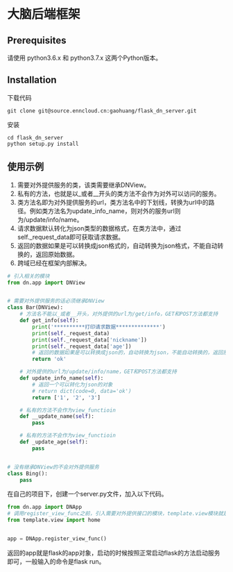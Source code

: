 # 大脑后端框架

## Prerequisites

请使用 python3.6.x 和 python3.7.x 这两个Python版本。

## Installation

下载代码

```
git clone git@source.enncloud.cn:gaohuang/flask_dn_server.git
```

安装

```
cd flask_dn_server
python setup.py install
```

## 使用示例

1. 需要对外提供服务的类，该类需要继承DNView。
2. 私有的方法，也就是以\_或者\_\_开头的类方法不会作为对外可以访问的服务。
3. 类方法名即为对外提供服务的url，类方法名中的下划线，转换为url中的路径。例如类方法名为update_info_name，则对外的服务url则为/update/info/name。
4. 请求数据默认转化为json类型的数据格式，在类方法中，通过self.\_request_data即可获取请求数据。
5. 返回的数据如果是可以转换成json格式的，自动转换为json格式，不能自动转换的，返回原始数据。
6. 跨域已经在框架内部解决。

```python
# 引入相关的模块
from dn.app import DNView


# 需要对外提供服务的话必须继承DNView
class Bar(DNView):
    # 方法名不能以_或者__开头，对外提供的url为/get/info，GET和POST方法都支持
    def get_info(self):
        print('**********打印请求数据**************')
        print(self._request_data)
        print(self._request_data['nickname'])
        print(self._request_data['age'])
        # 返回的数据如果是可以转换成json的，自动转换为json，不能自动转换的，返回原始数据
        return 'ok'

    # 对外提供的url为/update/info/name，GET和POST方法都支持
    def update_info_name(self):
        # 返回一个可以转化为json的对象
        # return dict(code=0, data='ok')
        return ['1', '2', '3']

    # 私有的方法不会作为view_functioin
    def __update_name(self):
        pass

    # 私有的方法不会作为view_functioin
    def _update_age(self):
        pass


# 没有继承DNView的不会对外提供服务
class Bing():
    pass
```

在自己的项目下，创建一个server.py文件，加入以下代码。

```python
from dn.app import DNApp
# 调用register_view_func之前，引入需要对外提供接口的模块，template.view模块就是上面的示例代码文件。
from template.view import home


app = DNApp.register_view_func()
```

返回的app就是flask的app对象，启动的时候按照正常启动flask的方法启动服务即可，一般输入的命令是flask run。
